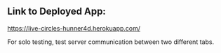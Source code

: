 ## Link to Deployed App:

https://live-circles-hunner4d.herokuapp.com/

For solo testing, test server communication between two different tabs.
